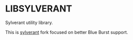 LIBSYLVERANT
============

Sylverant utility library.

This is [sylverant](http://sourceforge.net/projects/sylverant/) fork focused on better Blue Burst support.